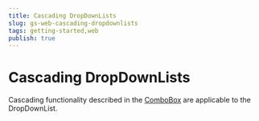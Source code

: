 ```yaml
---
title: Cascading DropDownLists
slug: gs-web-cascading-dropdownlists
tags: getting-started,web
publish: true
---
```


# Cascading DropDownLists

Cascading functionality described in the [ComboBox](http://docs.kendoui.com/getting-started/web/combobox/cascading) are applicable to the DropDownList.
